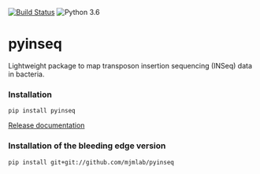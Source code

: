 [![Build Status](https://travis-ci.org/mjmlab/pyinseq.svg?branch=master)](https://travis-ci.org/mjmlab/pyinseq)
![Python 3.6](https://img.shields.io/badge/python-3.6-blue.svg)

# pyinseq

Lightweight package to map transposon insertion sequencing (INSeq) data in
bacteria.


### Installation

```
pip install pyinseq
```
[Release documentation](http://pyinseq.readthedocs.io/en/stable/)


### Installation of the bleeding edge version

```
pip install git+git://github.com/mjmlab/pyinseq
```
